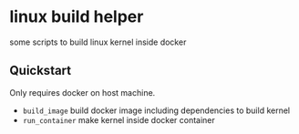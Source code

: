 # linux build helper

some scripts to build linux kernel inside docker

## Quickstart

Only requires docker on host machine.

* `build_image` build docker image including dependencies to build kernel
* `run_container` make kernel inside docker container
